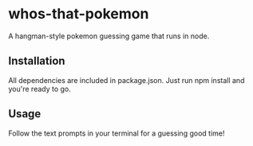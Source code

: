 # whos-that-pokemon
A hangman-style pokemon guessing game that runs in node.
## Installation
All dependencies are included in package.json. Just run npm install and you're ready to go.
## Usage
Follow the text prompts in your terminal for a guessing good time!
